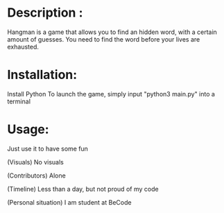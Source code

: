 # Description :
Hangman is a game that allows you to find an hidden word, with a certain amount of guesses.
You need to find the word before your lives are exhausted.

# Installation: 
Install Python
To launch the game, simply input "python3 main.py" into a terminal

# Usage:
Just use it to have some fun

(Visuals)
No visuals

(Contributors)
Alone

(Timeline)
Less than a day, but not proud of my code

(Personal situation)
I am student at BeCode
